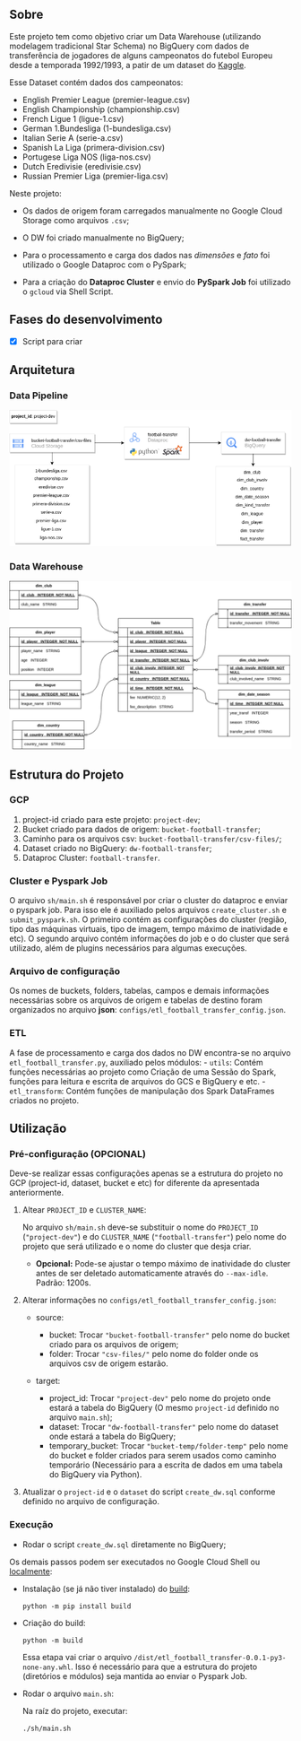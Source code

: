 ## Sobre

Este projeto tem como objetivo criar um Data Warehouse (utilizando modelagem tradicional Star Schema) no BigQuery com dados de transferência de jogadores de alguns campeonatos do futebol Europeu desde a temporada 1992/1993, a patir de um dataset do [Kaggle](https://www.kaggle.com/datasets/mexwell/football-player-transfers). 

Esse Dataset contém dados dos campeonatos:

- English Premier League (premier-league.csv)
- English Championship (championship.csv)
- French Ligue 1 (ligue-1.csv)
- German 1.Bundesliga (1-bundesliga.csv)
- Italian Serie A (serie-a.csv)
- Spanish La Liga (primera-division.csv)
- Portugese Liga NOS (liga-nos.csv)
- Dutch Eredivisie (eredivisie.csv)
- Russian Premier Liga (premier-liga.csv)

Neste projeto:

- Os dados de origem foram carregados manualmente no Google Cloud Storage como arquivos `.csv`; 

- O DW foi criado manualmente no BigQuery;

- Para o processamento e carga dos dados nas *dimensões* e *fato* foi utilizado o Google Dataproc com o PySpark;

- Para a criação do **Dataproc Cluster** e envio do **PySpark Job** foi utilizado o `gcloud` via Shell Script.

## Fases do desenvolvimento

- [x] Script para criar 


## Arquitetura

### Data Pipeline

![Image](data-pipeline.png)

### Data Warehouse

![Image](dw_schema.png)

## Estrutura do Projeto

### GCP

1. project-id criado para este projeto: `project-dev`;
2. Bucket criado para dados de origem: `bucket-football-transfer`;
3. Caminho para os arquivos csv: `bucket-football-transfer/csv-files/`;
4. Dataset criado no BigQuery: `dw-football-transfer`;
3. Dataproc Cluster: `football-transfer`.

### Cluster e Pyspark Job

O arquivo `sh/main.sh` é responsável por criar o cluster do dataproc e enviar o pyspark job. Para isso ele é auxiliado pelos arquivos `create_cluster.sh` e `submit_pyspark.sh`. O primeiro contém as configurações do cluster (região, tipo das máquinas virtuais, tipo de imagem, tempo máximo de inatividade e etc). O segundo arquivo contém informações do job e o do cluster que será utilizado, além de plugins necessários para algumas execuções.

### Arquivo de configuração

Os nomes de buckets, folders, tabelas, campos e demais informações necessárias sobre os arquivos de origem e tabelas de destino foram organizados no arquivo **json**: `configs/etl_football_transfer_config.json`.

### ETL

A fase de processamento e carga dos dados no DW encontra-se no arquivo `etl_football_transfer.py`, auxiliado pelos módulos: 
    - `utils`: Contém funções necessárias ao projeto como Criação de uma Sessão do Spark, funções para leitura e escrita de arquivos do GCS e BigQuery e etc. 
    - `etl_transform`: Contém funções de manipulação dos Spark DataFrames criados no projeto.

## Utilização

### Pré-configuração (OPCIONAL)

Deve-se realizar essas configurações apenas se a estrutura do projeto no GCP (project-id, dataset, bucket e etc) for diferente da apresentada anteriormente.

1. Altear `PROJECT_ID` e `CLUSTER_NAME`:

    No arquivo `sh/main.sh` deve-se substituir o nome do `PROJECT_ID` (`"project-dev"`) e do `CLUSTER_NAME` (`"football-transfer"`) pelo nome do projeto que será utilizado e o nome do cluster que desja criar.

    - **Opcional:** Pode-se ajustar o tempo máximo de inatividade do cluster antes de ser deletado automaticamente através do `--max-idle`. Padrão: 1200s.

2. Alterar informações no `configs/etl_football_transfer_config.json`:

    - source:
        - bucket: Trocar `"bucket-football-transfer"` pelo nome do bucket criado para os arquivos de origem;
        - folder: Trocar `"csv-files/"` pelo nome do folder onde os arquivos csv de origem estarão.

    - target:
        - project_id: Trocar `"project-dev"` pelo nome do projeto onde estará a tabela do BigQuery (O mesmo `project-id` definido no arquivo `main.sh`);
        - dataset: Trocar `"dw-football-transfer"` pelo nome do dataset onde estará a tabela do BigQuery;
        - temporary_bucket: Trocar `"bucket-temp/folder-temp"` pelo nome do bucket e folder criados para serem usados como caminho temporário (Necessário para a escrita de dados em uma tabela do BigQuery via Python).

3. Atualizar o `project-id` e o `dataset` do script `create_dw.sql` conforme definido no arquivo de configuração.

### Execução

- Rodar o script `create_dw.sql` diretamente no BigQuery;

Os demais passos podem ser executados no Google Cloud Shell ou [localmente](https://cloud.google.com/sdk/docs/install?hl=pt-br):


- Instalação (se já não tiver instalado) do [build](https://pypa-build.readthedocs.io/en/latest/):
        
    ```Shell
    python -m pip install build
    ```
    
- Criação do build:

    ```Shell
    python -m build
    ```

    Essa etapa vai criar o arquivo `/dist/etl_football_transfer-0.0.1-py3-none-any.whl`. Isso é necessário para que a estrutura do projeto (diretórios e módulos) seja mantida ao enviar o Pyspark Job.

- Rodar o arquivo `main.sh`:

    Na raíz do projeto, executar:

    ```Shell
    ./sh/main.sh
    ```